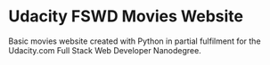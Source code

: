 Udacity FSWD Movies Website
=============
Basic movies website created with Python in partial fulfilment for the Udacity.com Full Stack Web Developer Nanodegree.
